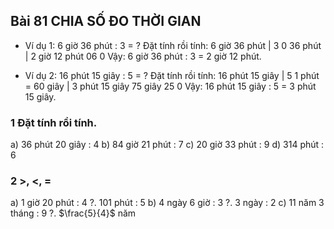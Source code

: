 ## Bài 81 CHIA SỐ ĐO THỜI GIAN

* Ví dụ 1: 6 giờ 36 phút : 3 = ?
Đặt tính rồi tính:
   6 giờ 36 phút | 3
   0     36 phút | 2 giờ 12 phút
         06
         0
Vậy: 6 giờ 36 phút : 3 = 2 giờ 12 phút.

* Ví dụ 2: 16 phút 15 giây : 5 = ?
Đặt tính rồi tính:
   16 phút 15 giây | 5
   1 phút = 60 giây | 3 phút 15 giây
   75 giây
   25
   0
Vậy: 16 phút 15 giây : 5 = 3 phút 15 giây.

### 1 Đặt tính rồi tính.
a) 36 phút 20 giây : 4
b) 84 giờ 21 phút : 7
c) 20 giờ 33 phút : 9
d) 314 phút : 6

### 2 $>$, $<$, =
a) 1 giờ 20 phút : 4 ?. 101 phút : 5
b) 4 ngày 6 giờ : 3 ?. 3 ngày : 2
c) 11 năm 3 tháng : 9 ?. $\frac{5}{4}$ năm
